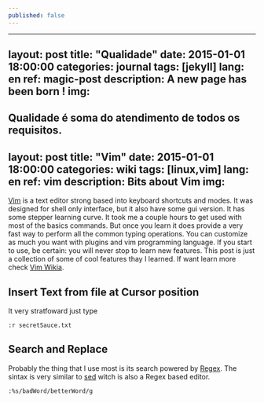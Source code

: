 ```yaml
---
published: false
---
```

---
layout: post
title:  "Qualidade"
date:   2015-01-01 18:00:00
categories: journal
tags: [jekyll]
lang: en
ref: magic-post
description: A new page has been born !
img:
---

Qualidade é soma do atendimento de todos os requisitos.
---
layout: post
title:  "Vim"
date:   2015-01-01 18:00:00
categories: wiki
tags: [linux,vim]
lang: en
ref: vim
description: Bits about Vim
img:
---

[Vim](vim) is a text editor strong based into keyboard shortcuts and modes. It was designed for shell only interface, but it also have some gui version. It has some stepper learning curve. It took me a couple hours to get used with most of the basics commands. But once you learn it does provide a very fast way to perform all the common typing operations. You can customize as much you want with plugins and vim programming language. If you start to use, be certain: you will never stop to learn new features. This post is just a collection of some of cool features thay I learned. If want learn more check [Vim Wikia]().

## Insert Text from file at Cursor position

It very stratfoward just type

```
:r secretSauce.txt
```

## Search and Replace

Probably the thing that I use most is its search powered by [Regex](regex). The sintax is very similar to [sed](sed) witch is also a Regex based editor.

```
:%s/badWord/betterWord/g
```


